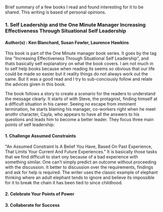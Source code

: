 Brief summary of a few books I read and found interesting for it to be shared. This writing is based of personal opinions. 

### 1. Self Leadership and the One Minute Manager Increasing Effectiveness Through Situational Self Leadership

#### Author(s) : Ken Blanchard, Susan Fowler, Laurence Hawkins

This book is part of the One Minute manager book series. It goes by the tag line "Increasing Effectiveness Through Situational Self Leadership", and thats
basically self explanatory on what the book covers. I am not much in to self help books because when reading its seems so obvious that our life could be made
so easier but it reality things do not always work out the same. But it was a good read and I try to sub-conciously follow and relate the advices given
in this book.

The book follows a story to create a scenario for the readers to understand the message clearly. It starts of with Steve, the protagnist, finding himself at
a difficult situation in his career. Seeing no escape from imminent termination, he starts blaming his manager, co-workers right when he meet anothr character, Cayla, 
who appears to have all the answers to his questions and leads him to become a better leader. They focus three main points of self leadership:
#### 1. Challenge Assumed Constraints 

"An Assumed Constraint Is A Belief You Have, Based On Past Experience, That Limits Your Current And Future Experiences." 
It is basically those tasks that we find difficult to start ony because of a bad experience with something similar. One can't simply predict an outcome
without proceeding with the discussion. It better to discussion over the requirements, findings and ask for help is required. The writer uses the classic example 
of elephant thinking where an adult elephant tends to ignore and believe its impossible for it to break the chain it has been tied to since childhood.  

#### 2. Celebrate Your Points of Power


#### 3. Collaborate for Success
